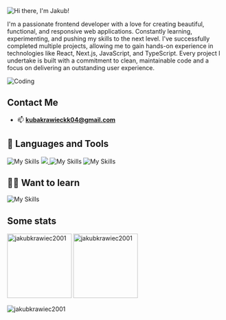 <img alt="Hi there, I'm Jakub!" align="center" src="https://readme-typing-svg.demolab.com?font=Fira+Code&size=19&pause=1000&color=39D353&center=false&vCenter=true&width=435&lines=Hi+there,+I'm+Jakub+!">


I'm a passionate frontend developer with a love for creating beautiful, functional, and responsive web applications. Constantly learning, experimenting, and pushing my skills to the next level. I've successfully completed multiple projects, allowing me to gain hands-on experience in technologies like React, Next.js, JavaScript, and TypeScript. Every project I undertake is built with a commitment to clean, maintainable code and a focus on delivering an outstanding user experience.

<img alt="Coding"  src="https://i.pinimg.com/originals/b4/e3/71/b4e371619042d1e80918d09904e90f7d.gif" />


## Contact Me

- 📫 **kubakrawieckk04@gmail.com**
  

## 🧰 Languages and Tools

![My Skills](https://skillicons.dev/icons?i=typescript,javascript,react,nextjs,tailwind,html,css,sass,git,github,firebase,appwrite,mongodb,supabase)
<a align="right" href="https://go-skill-icons.vercel.app/">
    <img src="https://go-skill-icons.vercel.app/api/icons?i=reactquery" />
  </a>
  ![My Skills](https://skillicons.dev/icons?i=bootstrap,vite,figma,wordpress,netlify,vercel)
  ![My Skills](https://go-skill-icons.vercel.app/api/icons?i=zustand,reactnative,expo)
 
## 👨‍💻 Want to learn

![My Skills](https://skillicons.dev/icons?i=angular,kotlin,threejs)





## Some stats

<span>
<img  height="150px" src="https://github-readme-stats.vercel.app/api/top-langs?username=jakubkrawiec2001&show_icons=true&locale=en&layout=compact&theme=transparent" alt="jakubkrawiec2001" /> 
</span>
<span>
<img height="150px" src="https://github-readme-stats.vercel.app/api?username=jakubkrawiec2001&show_icons=true&locale=en&theme=transparent" alt="jakubkrawiec2001" />
</span>

<p align="left"> <img src="https://komarev.com/ghpvc/?username=jakubkrawiec2001&label=Profile%20views&color=0e75b6&style=flat" alt="jakubkrawiec2001" /> </p>
